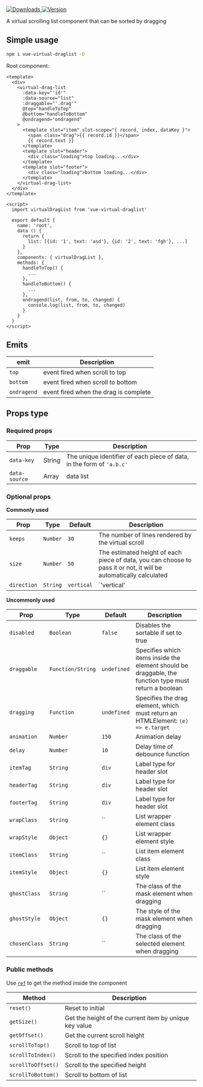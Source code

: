 <p>
  <a href="https://npm-stat.com/charts.html?package=vue-virtual-draglist">
    <img alt="Downloads" src="https://img.shields.io/npm/dm/vue-virtual-draglist.svg">
  </a>
  <a href="https://www.npmjs.com/package/vue-virtual-draglist">
    <img alt="Version" src="https://img.shields.io/npm/v/vue-virtual-draglist.svg"/>
  </a>
</p>

A virtual scrolling list component that can be sorted by dragging



## Simple usage

```bash
npm i vue-virtual-draglist -D
```

Root component:
```vue
<template>
  <div>
    <virtual-drag-list
      :data-key="'id'"
      :data-source="list"
      :draggable="'.drag'"
      @top="handleToTop"
      @bottom="handleToBottom"
      @ondragend="ondragend"
    >
      <template slot="item" slot-scope="{ record, index, dataKey }">
        <span class="drag">{{ record.id }}</span>
        {{ record.text }}
      </template>
      <template slot="header">
        <div class="loading">top loading...</div>
      </template>
      <template slot="footer">
        <div class="loading">bottom loading...</div>
      </template>
    </virtual-drag-list>
  </div>
</template>

<script>
  import virtualDragList from 'vue-virtual-draglist'

  export default {
    name: 'root',
    data () {
      return {
        list: [{id: '1', text: 'asd'}, {id: '2', text: 'fgh'}, ...]
      }
    },
    components: { virtualDragList },
    methods: {
      handleToTop() {
        ...
      },
      handleToBottom() {
        ...
      },
      ondragend(list, from, to, changed) {
        console.log(list, from, to, changed)
      }
    }
  }
</script>
```
## Emits

| **emit** | **Description** |
|-------------|--------------|
| `top`       | event fired when scroll to top |
| `bottom`    | event fired when scroll to bottom |
| `ondragend` | event fired when the drag is complete |

## Props type

### Required props

| **Prop** | **Type**  | **Description** |
|------------------|-------------|------------------|
| `data-key`       | String      | The unique identifier of each piece of data, in the form of `'a.b.c'` |
| `data-source`    | Array       | data list  |

### Optional props

**Commonly used**

| **Prop**   | **Type** | **Default** | **Description** |
| --------   | -------- | ----------- | --------------- |
| `keeps`    | `Number` | `30`        | The number of lines rendered by the virtual scroll |
| `size`     | `Number` | `50`        | The estimated height of each piece of data, you can choose to pass it or not, it will be automatically calculated |
| `direction`| `String` | `vertical`  | `'vertical' || 'horizontal'`, scroll direction |


**Uncommonly used**

|  **Prop**    | **Type**   | **Default** | **Description** |
|  --------    | --------   | ----------- | --------------- |
| `disabled`   | `Boolean`  | `false`     | Disables the sortable if set to true |
| `draggable`  | `Function/String` | `undefined`    | Specifies which items inside the element should be draggable, the function type must return a boolean |
| `dragging`   | `Function` | `undefined` | Specifies the drag element, which must return an HTMLElement: `(e) => e.target` |
| `animation`  | `Number`   | `150`       | Animation delay |
| `delay`      | `Number`   | `10`        | Delay time of debounce function |
| `itemTag`    | `String`   | `div`       | Label type for header slot |
| `headerTag`  | `String`   | `div`       | Label type for header slot |
| `footerTag`  | `String`   | `div`       | Label type for header slot |
| `wrapClass`  | `String`   | ``          | List wrapper element class |
| `wrapStyle`  | `Object`   | `{}`        | List wrapper element style |
| `itemClass`  | `String`   | ``          | List item element class |
| `itemStyle`  | `Object`   | `{}`        | List item element style |
| `ghostClass` | `String`   | ``          | The class of the mask element when dragging |
| `ghostStyle` | `Object`   | `{}`        | The style of the mask element when dragging |
| `chosenClass`| `String`   | ``          | The class of the selected element when dragging |

### Public methods

Use <code><a href="https://vuejs.org/v2/guide/components-edge-cases.html#Accessing-Child-Component-Instances-amp-Child-Elements">ref</a></code> to get the method inside the component


| **Method**         | **Description** |
| ------------------ | --------------- |
| `reset()`          | Reset to initial |
| `getSize()`        | Get the height of the current item by unique key value |
| `getOffset()`      | Get the current scroll height |
| `scrollToTop()`    | Scroll to top of list |
| `scrollToIndex()`  | Scroll to the specified index position |
| `scrollToOffset()` | Scroll to the specified height |
| `scrollToBottom()` | Scroll to bottom of list |
